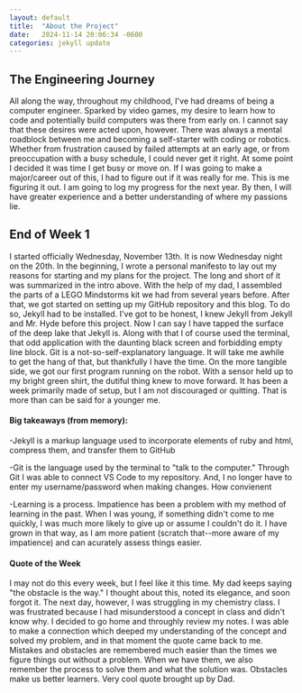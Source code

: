 ```yaml
---
layout: default
title:  "About the Project"
date:   2024-11-14 20:06:34 -0600
categories: jekyll update
---
```

## The Engineering Journey
All along the way, throughout my childhood, I've had dreams of being a computer engineer. Sparked by video games, my desire to learn how to code and potentially build computers was there from early on. I cannot say that these desires were acted upon, however. There was always a mental roadblock between me and becoming a self-starter with coding or robotics. Whether from frustration caused by failed attempts at an early age, or from preoccupation with a busy schedule, I could never get it right. At some point I decided it was time I get busy or move on. If I was going to make a major/career out of this, I had to figure out if it was really for me. This is me figuring it out. I am going to log my progress for the next year. By then, I will have greater experience and a better understanding of where my passions lie.

## End of Week 1
I started officially Wednesday, November 13th. It is now Wednesday night on the 20th. In the beginning, I wrote a personal manifesto to lay out my reasons for starting and my plans for the project. The long and short of it was summarized in the intro above. With the help of my dad, I assembled the parts of a LEGO Mindstorms kit we had from several years before. After that, we got started on setting up my GitHub repository and this blog. To do so, Jekyll had to be installed. I've got to be honest, I knew Jekyll from Jekyll and Mr. Hyde before this project. Now I can say I have tapped the surface of the deep lake that Jekyll is. Along with that I of course used the terminal, that odd application with the daunting black screen and forbidding empty line block. Git is a not-so-self-explanatory language. It will take me awhile to get the hang of that, but thankfully I have the time. On the more tangible side, we got our first program running on the robot. With a sensor held up to my bright green shirt, the dutiful thing knew to move forward. It has been a week primarily made of setup, but I am not discouraged or quitting. That is more than can be said for a younger me. 

#### Big takeaways (from memory):
-Jekyll is a markup language used to incorporate elements of ruby and html, compress them, and transfer them to GitHub

-Git is the language used by the terminal to "talk to the computer." Through Git I was able to connect VS Code to my repository. And, I no longer have to enter my username/password when making changes. How convienent

-Learning is a process. Impatience has been a problem with my method of learning in the past. When I was young, if something didn't come to me quickly, I was much more likely to give up or assume I couldn't do it. I have grown in that way, as I am more patient (scratch that--more aware of my impatience) and can acurately assess things easier.

#### Quote of the Week
I may not do this every week, but I feel like it this time. My dad keeps saying "the obstacle is the way." I thought about this, noted its elegance, and soon forgot it. The next day, however, I was struggling in my chemistry class. I was frustrated because I had misunderstood a concept in class and didn't know why. I decided to go home and throughly review my notes. I was able to make a connection which deeped my understanding of the concept and solved my problem, and in that moment the quote came back to me. Mistakes and obstacles are remembered much easier than the times we figure things out without a problem. When we have them, we also remember the process to solve them and what the solution was. Obstacles make us better learners. Very cool quote brought up by Dad.